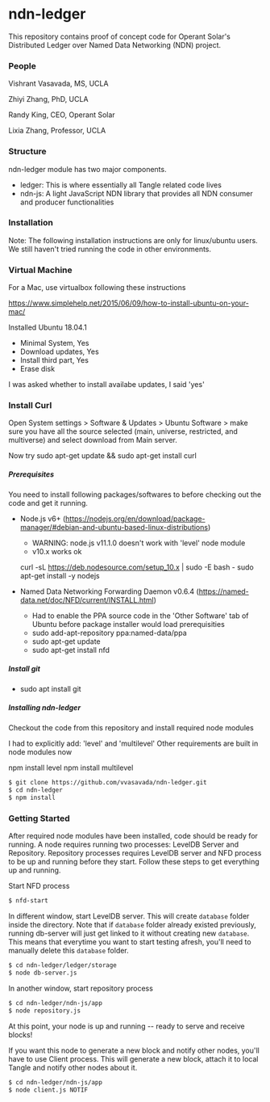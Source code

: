 # ndn-ledger

This repository contains proof of concept code for Operant Solar's Distributed Ledger over Named Data Networking (NDN) project.

### People

Vishrant Vasavada, MS, UCLA

Zhiyi Zhang, PhD, UCLA

Randy King, CEO, Operant Solar

Lixia Zhang, Professor, UCLA

### Structure
ndn-ledger module has two major components.
- ledger: This is where essentially all Tangle related code lives
- ndn-js: A light JavaScript NDN library that provides all NDN consumer and producer functionalities

### Installation

Note: The following installation instructions are only for linux/ubuntu users. We still haven't tried running the code in other environments.

### Virtual Machine
For a Mac, use virtualbox following these instructions

https://www.simplehelp.net/2015/06/09/how-to-install-ubuntu-on-your-mac/

Installed Ubuntu 18.04.1
- Minimal System, Yes
- Download updates, Yes
- Install third part, Yes
- Erase disk

I was asked whether to install availabe updates, I said 'yes'

### Install Curl
Open System settings > Software & Updates > Ubuntu Software > make sure you have all the source selected (main, universe, restricted, and multiverse) and select download from Main server.

Now try sudo apt-get update && sudo apt-get install curl

##### Prerequisites

You need to install following packages/softwares to before checking out the code and get it running.

- Node.js v6+ (https://nodejs.org/en/download/package-manager/#debian-and-ubuntu-based-linux-distributions)

    - WARNING: node.js v11.1.0 doesn't work with 'level' node module
    - v10.x works ok

    curl -sL https://deb.nodesource.com/setup_10.x | sudo -E bash -
    sudo apt-get install -y nodejs


- Named Data Networking Forwarding Daemon v0.6.4 (https://named-data.net/doc/NFD/current/INSTALL.html)

    - Had to enable the PPA source code in the 'Other Software' tab of Ubuntu before package installer would load prerequisities
    - sudo add-apt-repository ppa:named-data/ppa
    - sudo apt-get update
    - sudo apt-get install nfd

##### Install git

- sudo apt install git

##### Installing ndn-ledger

Checkout the code from this repository and install required node modules

I had to explicitly add: 'level' and 'multilevel'   Other requirements are built in node modules now

npm install level
npm install multilevel


```sh
$ git clone https://github.com/vvasavada/ndn-ledger.git
$ cd ndn-ledger
$ npm install
```

### Getting Started

After required node modules have been installed, code should be ready for running. A node requires running two processes: LevelDB Server and Repository. Repository processes requires LevelDB server and NFD process to be up and running before they start. Follow these steps to get everything up and running.

Start NFD process

```sh
$ nfd-start
```

In different window, start LevelDB server. This will create `database` folder inside the directory. Note that if `database` folder already existed previously, running db-server will just get linked to it without creating new `database`. This means that everytime you want to start testing afresh, you'll need to manually delete this `database` folder.

```sh
$ cd ndn-ledger/ledger/storage
$ node db-server.js
```

In another window, start repository process

```sh
$ cd ndn-ledger/ndn-js/app
$ node repository.js
```

At this point, your node is up and running -- ready to serve and receive blocks!

If you want this node to generate a new block and notify other nodes, you'll have to use Client process. This will generate a new block, attach it to local Tangle and notify other nodes about it.

```sh
$ cd ndn-ledger/ndn-js/app
$ node client.js NOTIF
```
